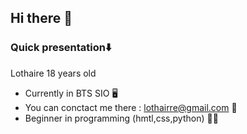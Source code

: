 ## Hi there 👋
 ### Quick presentation⬇️
   Lothaire 18 years old
- Currently in BTS SIO 🖥️
- You can conctact me there : lothairre@gmail.com 📧
- Beginner in programming (hmtl,css,python) 👩‍💻
  
